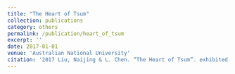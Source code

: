 ```yaml
---
title: "The Heart of Tsum"
collection: publications
category: others
permalink: /publication/heart_of_tsum
excerpt: ''
date: 2017-01-01
venue: 'Australian National University'
citation: '2017 Liu, Naijing & L. Chen. “The Heart of Tsum”. exhibited in The Art of Anthropology: a visual anthropology exhibition, Australian Centre on China in the World Gallery, Australian National University. Canberra, Sep 29-Oct 20.”.'
---
```


<!-- add brief description if applicable -->


